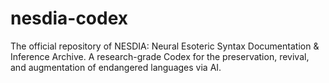 # nesdia-codex
The official repository of NESDIA: Neural Esoteric Syntax Documentation &amp; Inference Archive.   A research-grade Codex for the preservation, revival, and augmentation of endangered languages via AI.
